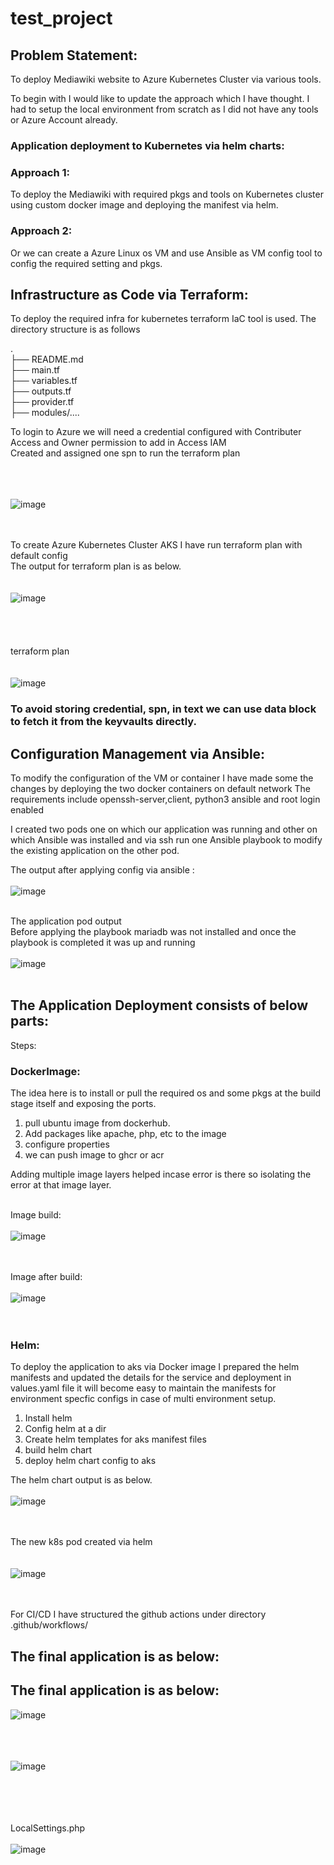 # test_project


## Problem Statement:
To deploy Mediawiki website to Azure Kubernetes Cluster via various tools.

To begin with I would like to update the approach which I have thought. I had to setup the local environment from scratch as I did not have any tools or Azure Account already.

### Application deployment to Kubernetes via helm charts:

### Approach 1:
To deploy the Mediawiki with required pkgs and tools on Kubernetes cluster using custom docker image and deploying the manifest via helm. 

### Approach 2:
Or we can create a Azure Linux os VM and use Ansible as VM config tool to config the required setting and pkgs.

## Infrastructure as Code via Terraform:

To deploy the required infra for kubernetes terraform IaC tool is used. The directory structure is as follows

.<br />
├── README.md<br />
├── main.tf<br />
├── variables.tf<br />
├── outputs.tf<br />
├── provider.tf <br />
├── modules/....<br />


To login to Azure we will need a credential configured with Contributer Access and Owner permission to add in Access IAM<br />
Created and assigned one spn to run the terraform plan<br /><br /><br /><br />


![image](https://user-images.githubusercontent.com/30085103/179346814-a4421c25-bca0-4be7-8ecc-48238c966964.png)<br /><br /><br />


To create Azure Kubernetes Cluster AKS I have run terraform plan with default config <br />
The output for terraform plan is as below.<br /><br /><br />
![image](https://user-images.githubusercontent.com/30085103/179347729-502d8f9c-da55-4ca1-ac60-f01d63ec4283.png)
<br /><br /><br /><br /><br />
terraform plan<br /><br /><br />
![image](https://user-images.githubusercontent.com/30085103/179347786-6e795027-7458-49b7-be7d-a124e4782e1c.png)


### To avoid storing credential, spn, in text we can use data block to fetch it from the keyvaults directly.

## Configuration Management via Ansible: 
To modify the configuration of the VM or container I have made some the changes by deploying the two docker containers on default network The requirements include openssh-server,client, python3 ansible and root login enabled<br />

I created two pods
one on which our application was running and other on which Ansible was installed and via ssh run one Ansible playbook to modify the existing application on the other pod.<br />

The output after applying config via ansible  :<br /><br />
![image](https://user-images.githubusercontent.com/30085103/179346980-93042a4f-0149-4074-bb02-589d31a7e29b.png)<br /><br />

The application pod output <br />
Before applying the playbook mariadb was not installed and once the playbook is completed it was up and running<br /><br />
![image](https://user-images.githubusercontent.com/30085103/179347074-6ec33c32-2f66-4566-b071-a8ba736dedb1.png)<br /><br />


## The Application Deployment consists of below parts:<br />
Steps:<br />
### DockerImage:
The idea here is to install or pull the required os and some pkgs at the build stage itself and exposing the ports.

1.	pull ubuntu image from dockerhub.
2.	Add packages like apache, php, etc to the image
3.	configure properties
4.	we can push image to ghcr or acr

Adding multiple image layers helped incase error is there so isolating the error at that image layer.<br /><br />

Image build:<br /><br />
![image](https://user-images.githubusercontent.com/30085103/179347579-9c46b593-e203-4827-bff4-a4838b388f80.png)<br /><br /><br />


Image after build:<br /><br />
![image](https://user-images.githubusercontent.com/30085103/179347375-70f4c641-4f28-4f5e-b961-b41371f02891.png)<br /><br /><br />



### Helm:
To deploy the application to aks via Docker image I prepared the helm manifests and updated the details for the service and deployment in values.yaml file it will become easy to maintain the manifests for environment specfic configs in case of multi environment setup.

1.	Install helm
2.	Config helm at a dir
3.	Create helm templates for aks manifest files
4.	build helm chart
5.	deploy helm chart config to aks

The helm chart output is as below.<br /><br />
![image](https://user-images.githubusercontent.com/30085103/179347242-d7526f11-1757-453b-8679-2252e0e96544.png)<br /><br /><br />

The new k8s pod created via helm<br /><br /><br />
![image](https://user-images.githubusercontent.com/30085103/179347286-3936fb05-c2d4-48df-889a-c058a1e0b66e.png)<br /><br /><br />



For CI/CD I have structured the github actions under directory .github/workflows/


## The final application is as below:<br />


## The final application is as below:
![image](https://user-images.githubusercontent.com/30085103/179346248-b774cec0-dbef-4818-99e0-13105890a0c0.png)
<br /><br /><br /><br />



![image](https://user-images.githubusercontent.com/30085103/179348251-41e83e2e-2b73-4c4f-a249-669c9bf750ab.png)

<br /><br /><br /><br />
LocalSettings.php<br /><br />
![image](https://user-images.githubusercontent.com/30085103/179348310-921a4641-8b9c-4241-ac35-f4d2fa374939.png)



